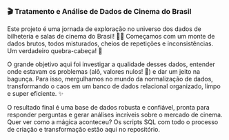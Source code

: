 ### 🎬 Tratamento e Análise de Dados de Cinema do Brasil 

Este projeto é uma jornada de exploração no universo dos dados de bilheteria e salas de cinema do Brasil! 🕵️‍♀️ Começamos com um monte de dados brutos, todos misturados, cheios de repetições e inconsistências. Um verdadeiro quebra-cabeça! 🧩

O grande objetivo aqui foi investigar a qualidade desses dados, entender onde estavam os problemas (alô, valores nulos! 👋) e dar um jeito na bagunça. Para isso, mergulhamos no mundo da normalização de dados, transformando o caos em um banco de dados relacional organizado, limpo e super eficiente. ✨

O resultado final é uma base de dados robusta e confiável, pronta para responder perguntas e gerar análises incríveis sobre o mercado de cinema.  Quer ver como a mágica aconteceu? Os scripts SQL com todo o processo de criação e transformação estão aqui no repositório. 
